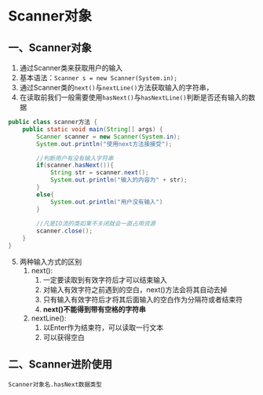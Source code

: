 # Scanner对象

## 一、Scanner对象

1. 通过Scanner类来获取用户的输入
2. 基本语法：`Scanner s = new Scanner(System.in);`
3. 通过Scanner类的`next()`与`nextLine()`方法获取输入的字符串，
4. 在读取前我们一般需要使用`hasNext()`与`hasNextLine()`判断是否还有输入的数据

```java
public class scanner方法 {
    public static void main(String[] args) {
        Scanner scanner = new Scanner(System.in);
        System.out.println("使用next方法接接受");

        //判断用户有没有输入字符串
        if(scanner.hasNext()){
            String str = scanner.next();
            System.out.println("输入的内容为" + str);
        }
        else{
            System.out.println("用户没有输入")
        }
        
        //凡是IO流的类如果不关闭就会一直占用资源
        scanner.close();
    }
}
```

5. 两种输入方式的区别
   1. next():
      1. 一定要读取到有效字符后才可以结束输入
      2. 对输入有效字符之前遇到的空白，next()方法会将其自动去掉
      3. 只有输入有效字符后才将其后面输入的空白作为分隔符或者结束符
      4. **next()不能得到带有空格的字符串**
   2. nextLine():
      1. 以Enter作为结束符，可以读取一行文本
      2. 可以获得空白

## 二、Scanner进阶使用

`Scanner对象名.hasNext数据类型`



